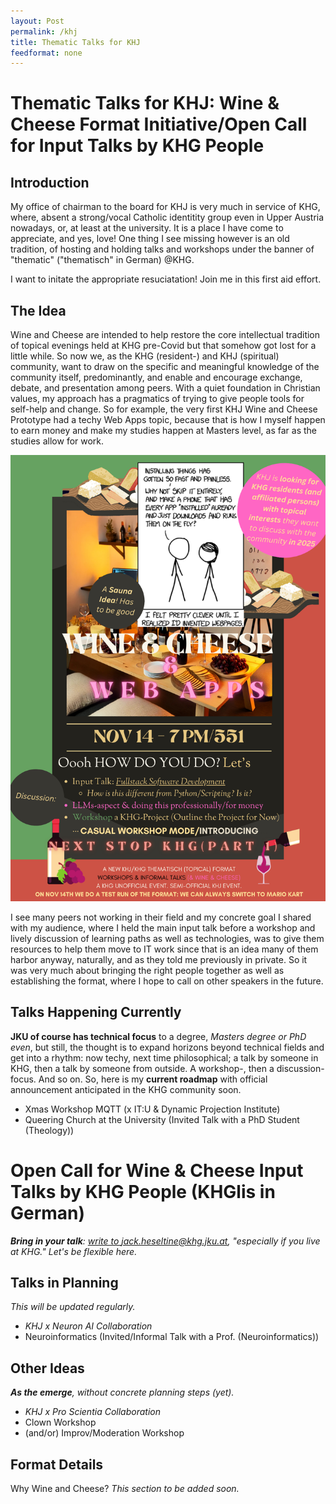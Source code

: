 ```yaml
---
layout: Post
permalink: /khj
title: Thematic Talks for KHJ
feedformat: none
---
```


# Thematic Talks for KHJ: Wine & Cheese Format Initiative/Open Call for Input Talks by KHG People

## Introduction

My office of chairman to the board for KHJ is very much in service of KHG, where, absent a strong/vocal Catholic identitity group even in Upper Austria nowadays, or, at least at the university. It is a place I have come to appreciate, and yes, love! One thing I see missing however is an old tradition, of hosting and holding talks and workshops under the banner of "thematic" ("thematisch" in German) @KHG. 

I want to initate the appropriate resuciatation! Join me in this first aid effort.

## The Idea

Wine and Cheese are intended to help restore the core intellectual tradition of topical evenings held at KHG pre-Covid but that somehow got lost for a little while. So now we, as the KHG (resident-) and KHJ (spiritual) community, want to draw on the specific and meaningful knowledge of the community itself, predominantly, and enable and encourage exchange, debate, and presentation among peers. With a quiet foundation in Christian values, my approach has a pragmatics of trying to give people tools for self-help and change. So for example, the very first KHJ Wine and Cheese Prototype had a techy Web Apps topic, because that is how I myself happen to earn money and make my studies happen at Masters level, as far as the studies allow for work. 

![KHG Wine and Cheese: Web Apps](assets/img/khj-posters/apps.png)

I see many peers not working in their field and my concrete goal I shared with my audience, where I held the main input talk before a workshop and lively discussion of learning paths as well as technologies, was to give them resources to help them move to IT work since that is an idea many of them harbor anyway, naturally, and as they told me previously in private. So it was very much about bringing the right people together as well as establishing the format, where I hope to call on other speakers in the future.

## Talks Happening Currently

**JKU of course has technical focus** to a degree, _Masters degree or PhD even_, but still, the thought is to expand horizons beyond technical fields and get into a rhythm: now techy, next time philosophical; a talk by someone in KHG, then a talk by someone from outside. A workshop-, then a discussion-focus. And so on. So, here is my **current roadmap** with official announcement anticipated in the KHG community soon.

- Xmas Workshop MQTT (x IT:U & Dynamic Projection Institute)
- Queering Church at the University (Invited Talk with a PhD Student (Theology))

# Open Call for Wine & Cheese Input Talks by KHG People (KHGlis in German)

_**Bring in your talk**: [write to jack.heseltine@khg.jku.at](mailto:jack.heseltine@khg.jku.at), "especially if you live at KHG." Let's be flexible here._

## Talks in Planning

_This will be updated regularly._

- _KHJ x Neuron AI Collaboration_
- Neuroinformatics (Invited/Informal Talk with a Prof. (Neuroinformatics))

## Other Ideas

_**As the emerge**, without concrete planning steps (yet)._

- _KHJ x Pro Scientia Collaboration_
- Clown Workshop
- (and/or) Improv/Moderation Workshop

## Format Details

Why Wine and Cheese? _This section to be added soon._